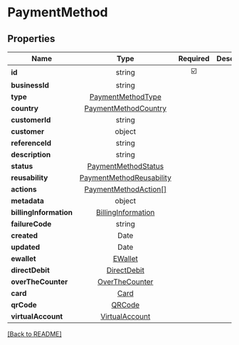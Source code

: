 # PaymentMethod



## Properties

| Name | Type | Required | Description | Examples |
|------------|:-------------:|:-------------:|-------------|:-------------:|
| **id** |string | ☑️ |  | | |
| **businessId** |string |  |  | | |
| **type** |[PaymentMethodType](PaymentMethodType.md) |  |  | | |
| **country** |[PaymentMethodCountry](PaymentMethodCountry.md) |  |  | | |
| **customerId** |string |  |  | | |
| **customer** |object |  |  | | |
| **referenceId** |string |  |  | | |
| **description** |string |  |  | | |
| **status** |[PaymentMethodStatus](PaymentMethodStatus.md) |  |  | | |
| **reusability** |[PaymentMethodReusability](PaymentMethodReusability.md) |  |  | | |
| **actions** |[PaymentMethodAction[]](PaymentMethodAction.md) |  |  | | |
| **metadata** |object |  |  | | |
| **billingInformation** |[BillingInformation](BillingInformation.md) |  |  | | |
| **failureCode** |string |  |  | | |
| **created** |Date |  |  | | |
| **updated** |Date |  |  | | |
| **ewallet** |[EWallet](EWallet.md) |  |  | | |
| **directDebit** |[DirectDebit](DirectDebit.md) |  |  | | |
| **overTheCounter** |[OverTheCounter](OverTheCounter.md) |  |  | | |
| **card** |[Card](Card.md) |  |  | | |
| **qrCode** |[QRCode](QRCode.md) |  |  | | |
| **virtualAccount** |[VirtualAccount](VirtualAccount.md) |  |  | | |



[[Back to README]](../../README.md)